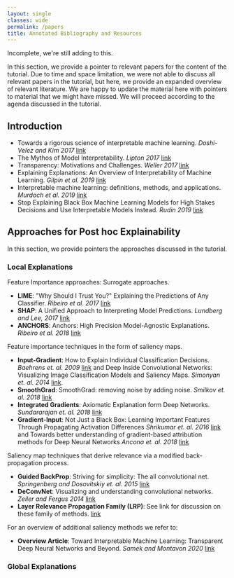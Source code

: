 ```yaml
---
layout: single
classes: wide
permalink: /papers
title: Annotated Bibliography and Resources
---
```


<div class="notice--danger">Incomplete, we're still adding to this.</div>

In this section, we provide a pointer to relevant papers for the content of the tutorial. Due to time and space limitation, we were not able to discuss all relevant papers in the tutorial, but here, we provide an expanded overview of relevant literature. We are happy to update the material here with pointers to material that we might have missed. We will proceed according to the agenda discussed in the tutorial.

## Introduction
- Towards a rigorous science of interpretable machine learning. *Doshi-Velez and Kim 2017* [link](https://arxiv.org/abs/1702.08608)
- The Mythos of Model Interpretability. *Lipton 2017* [link](https://arxiv.org/abs/1606.03490)
- Transparency: Motivations and Challenges. *Weller 2017* [link](https://arxiv.org/abs/1708.01870)
- Explaining Explanations: An Overview of Interpretability of Machine Learning. *Gilpin et al. 2019* [link](https://arxiv.org/abs/1806.00069)
- Interpretable machine learning: definitions, methods, and applications. *Murdoch et al. 2019* [link](https://arxiv.org/pdf/1901.04592v1.pdf)
- Stop Explaining Black Box Machine Learning Models for High Stakes Decisions and Use Interpretable Models Instead. *Rudin 2019* [link](https://www.nature.com/articles/s42256-019-0048-x)

## Approaches for Post hoc Explainability
In this section, we provide pointers the approaches discussed in the tutorial.

### Local Explanations
Feature Importance approaches: Surrogate approaches.
- **LIME**: "Why Should I Trust You?" Explaining the Predictions of Any Classifier. *Ribeiro et al. 2017* [link](https://arxiv.org/abs/1602.04938)
- **SHAP**: A Unified Approach to Interpreting Model Predictions. *Lundberg and Lee, 2017* [link](https://arxiv.org/abs/1705.07874)
- **ANCHORS**: Anchors: High Precision Model-Agnostic Explanations. *Ribeiro et al. 2018* [link](https://homes.cs.washington.edu/~marcotcr/aaai18.pdf)

Feature importance techniques in the form of saliency maps.
- **Input-Gradient**: How to Explain Individual Classification Decisions. *Baehrens et. al. 2009* [link](https://arxiv.org/abs/0912.1128) and Deep Inside Convolutional Networks: Visualizing Image Classification Models and Saliency Maps. *Simonyan et. al. 2014* [link](https://arxiv.org/abs/1312.6034).
- **SmoothGrad**: SmoothGrad: removing noise by adding noise. *Smilkov et. al. 2018* [link](https://arxiv.org/abs/1706.03825)
- **Integrated Gradients**: Axiomatic Explanation form Deep Networks. *Sundararajan et. al. 2018* [link](https://arxiv.org/abs/1703.01365)
- **Gradient-Input**: Not Just a Black Box: Learning Important Features Through Propagating Activation Differences *Shrikumar et. al. 2016* [link](https://arxiv.org/abs/1605.01713) and Towards better understanding of gradient-based attribution methods for Deep Neural Networks *Ancona et. al. 2018* [link](https://arxiv.org/abs/1711.06104)

Saliency map techniques that derive relevance via a modified back-propagation process.
- **Guided BackProp**: Striving for simplicity: The all convolutional net. *Springenberg and Dosovitskiy et. al. 2015* [link](https://arxiv.org/abs/1412.6806)
- **DeConvNet**: Visualizing and understanding convolutional networks. *Zeiler and Fergus 2014* [link](https://arxiv.org/abs/1311.2901)
- **Layer Relevance Propagation Family (LRP)**: See link for discussion on these family of methods. [link](http://heatmapping.org/)

For an overview of additional saliency methods we refer to:

- **Overview Article**: Toward Interpretable Machine Learning:
Transparent Deep Neural Networks and Beyond. *Samek and Montavon 2020* [link](https://arxiv.org/pdf/2003.07631.pdf)


### Global Explanations